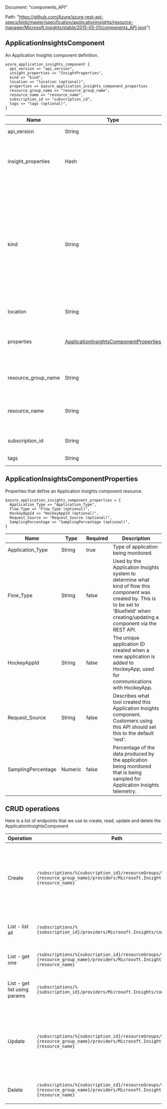 Document: "components_API"


Path: "https://github.com/Azure/azure-rest-api-specs/blob/master/specification/applicationinsights/resource-manager/Microsoft.Insights/stable/2015-05-01/components_API.json")

## ApplicationInsightsComponent

An Application Insights component definition.

```puppet
azure_application_insights_component {
  api_version => "api_version",
  insight_properties => "InsightProperties",
  kind => "kind",
  location => "location (optional)",
  properties => $azure_application_insights_component_properties
  resource_group_name => "resource_group_name",
  resource_name => "resource_name",
  subscription_id => "subscription_id",
  tags => "tags (optional)",
}
```

| Name        | Type           | Required       | Description       |
| ------------- | ------------- | ------------- | ------------- |
|api_version | String | true | Client Api Version. |
|insight_properties | Hash | true | Properties that need to be specified to create an Application Insights component. |
|kind | String | true | The kind of application that this component refers to, used to customize UI. This value is a freeform string, values should typically be one of the following: web, ios, other, store, java, phone. |
|location | String | false | Resource location |
|properties | [ApplicationInsightsComponentProperties](#applicationinsightscomponentproperties) | false | Properties that define an Application Insights component resource. |
|resource_group_name | String | true | The name of the resource group. |
|resource_name | String | true | The name of the Application Insights component resource. |
|subscription_id | String | true | The Azure subscription ID. |
|tags | String | false | Resource tags |
        
## ApplicationInsightsComponentProperties

Properties that define an Application Insights component resource.

```puppet
$azure_application_insights_component_properties = {
  Application_Type => "Application_Type",
  Flow_Type => "Flow_Type (optional)",
  HockeyAppId => "HockeyAppId (optional)",
  Request_Source => "Request_Source (optional)",
  SamplingPercentage => "SamplingPercentage (optional)",
}
```

| Name        | Type           | Required       | Description       |
| ------------- | ------------- | ------------- | ------------- |
|Application_Type | String | true | Type of application being monitored. |
|Flow_Type | String | false | Used by the Application Insights system to determine what kind of flow this component was created by. This is to be set to 'Bluefield' when creating/updating a component via the REST API. |
|HockeyAppId | String | false | The unique application ID created when a new application is added to HockeyApp, used for communications with HockeyApp. |
|Request_Source | String | false | Describes what tool created this Application Insights component. Customers using this API should set this to the default 'rest'. |
|SamplingPercentage | Numeric | false | Percentage of the data produced by the application being monitored that is being sampled for Application Insights telemetry. |



## CRUD operations

Here is a list of endpoints that we use to create, read, update and delete the ApplicationInsightsComponent

| Operation | Path | Verb | Description | OperationID |
| ------------- | ------------- | ------------- | ------------- | ------------- |
|Create|`/subscriptions/%{subscription_id}/resourceGroups/%{resource_group_name}/providers/Microsoft.Insights/components/%{resource_name}`|Put|Creates (or updates) an Application Insights component. Note: You cannot specify a different value for InstrumentationKey nor AppId in the Put operation.|Components_CreateOrUpdate|
|List - list all|`/subscriptions/%{subscription_id}/providers/Microsoft.Insights/components`|Get|Gets a list of all Application Insights components within a subscription.|Components_List|
|List - get one|`/subscriptions/%{subscription_id}/resourceGroups/%{resource_group_name}/providers/Microsoft.Insights/components/%{resource_name}`|Get|Returns an Application Insights component.|Components_Get|
|List - get list using params|`/subscriptions/%{subscription_id}/providers/Microsoft.Insights/components`|Get|Gets a list of all Application Insights components within a subscription.|Components_List|
|Update|`/subscriptions/%{subscription_id}/resourceGroups/%{resource_group_name}/providers/Microsoft.Insights/components/%{resource_name}`|Put|Creates (or updates) an Application Insights component. Note: You cannot specify a different value for InstrumentationKey nor AppId in the Put operation.|Components_CreateOrUpdate|
|Delete|`/subscriptions/%{subscription_id}/resourceGroups/%{resource_group_name}/providers/Microsoft.Insights/components/%{resource_name}`|Delete|Deletes an Application Insights component.|Components_Delete|
